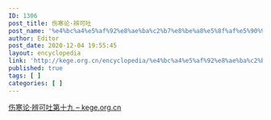 ```yaml
---
ID: 1306
post_title: 伤寒论·辨可吐
post_name: '%e4%bc%a4%e5%af%92%e8%ae%ba%c2%b7%e8%be%a8%e5%8f%af%e5%90%90'
author: Editor
post_date: 2020-12-04 19:55:45
layout: encyclopedia
link: 'http://kege.org.cn/encyclopedia/%e4%bc%a4%e5%af%92%e8%ae%ba%c2%b7%e8%be%a8%e5%8f%af%e5%90%90'
published: true
tags: [ ]
categories: [ ]
---
```

<!-- wp:paragraph -->
<p><a href="http://kege.org.cn/1123">伤寒论·辨可吐第十九 – kege.org.cn</a></p>
<!-- /wp:paragraph -->